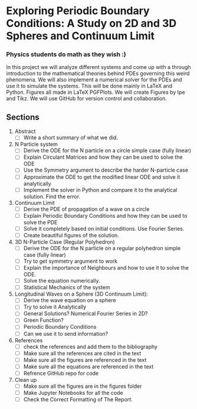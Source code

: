 # Exploring Periodic Boundary Conditions: A Study on 2D and 3D Spheres and Continuum Limit
### Physics students do math as they wish :)

In this project we will analyze different systems and come up with a through introduction to the mathematical theories behind PDEs governing this weird phenomena. We will also implement a numerical solver for the PDEs and use it to simulate the systems. This will be done mainly in LaTeX and Python. Figures all made in LaTeX PGFPlots. We will create Figures by Ipe and Tikz. We will use GitHub for version control and collaboration.

## Sections
1. Abstract
    - [ ] Write a short summary of what we did.
1. N Particle system
    - [ ] Derive the ODE for the N particle on a circle simple case (fully linear)
    - [ ] Explain Circulant Matrices and how they can be used to solve the ODE
    - [ ] Use the Symmetry argument to describe the harder N-particle case
    - [ ] Approximate the ODE to get the modified linear ODE and solve it analytically
    - [ ] Implement the solver in Python and compare it to the analytical solution. Find the error.
1. Continuum Limit
    - [ ] Derive the PDE of propagation of a wave on a circle
    - [ ] Explain Periodic Boundary Conditions and how they can be used to solve the PDE
    - [ ] Solve it completely based on initial conditions. Use Fourier Series.
    - [ ] Create beautiful figures of the solution.
1. 3D N-Particle Case (Regular Polyhedron)
    - [ ] Derive the ODE for the N particle on a regular polyhedron simple case (fully linear)
    - [ ] Try to get symmetry argument to work
    - [ ] Explain the importance of Neighbours and how to use it to solve the ODE.
    - [ ] Solve the equation numerically.
    - [ ] Statistical Mechanics of the system
1. Longitudinal Waves on a Sphere (3D Continuum Limit):
    - [ ] Derive the wave equation on a sphere
    - [ ] Try to solve it Analytically
    - [ ] General Solutions? Numerical Fourier Series in 2D?
    - [ ] Green Function?
    - [ ] Periodic Boundary Conditions
    - [ ] Can we use it to send information?
1. References
    - [ ] check the references and add them to the bibliography
    - [ ] Make sure all the references are cited in the text
    - [ ] Make sure all the figures are referenced in the text
    - [ ] Make sure all the equations are referenced in the text
    - [ ] Refrence GitHub repo for code
1. Clean up
    - [ ] Make sure all the figures are in the figures folder
    - [ ] Make Jupyter Notebooks for all the code
    - [ ] Check the Correct Formatting of The Report.